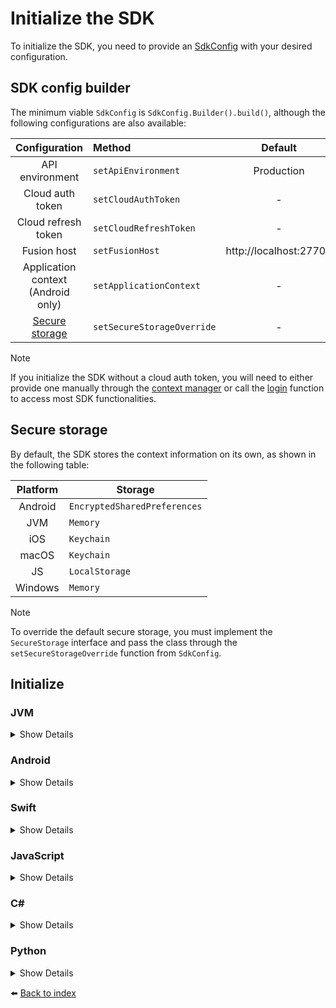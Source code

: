 # Initialize the SDK
To initialize the SDK, you need to provide an [SdkConfig](04_INITIALIZE.md#sdk-config-builder) with your desired configuration.

## SDK config builder
The minimum viable `SdkConfig` is `SdkConfig.Builder().build()`, although the following configurations are also available:

|                   Configuration                   | Method                     |        Default         |
|:-------------------------------------------------:|:---------------------------|:----------------------:|
|                  API environment                  | `setApiEnvironment`        |       Production       |
|                 Cloud auth token                  | `setCloudAuthToken`        |           -            |
|                Cloud refresh token                | `setCloudRefreshToken`     |           -            |
|                    Fusion host                    | `setFusionHost`            | http://localhost:27700 |
|        Application context (Android only)         | `setApplicationContext`    |           -            |
| [Secure storage](04_INITIALIZE.md#secure-storage) | `setSecureStorageOverride` |           -            |

> [!NOTE]  
> If you initialize the SDK without a cloud auth token, you will need to either provide one manually through the [context manager](06_CONTEXT-MANAGER.md#set-cloud-auth-token) or call the [login](07_API-ACCOUNTLESS.md#login) function to access most SDK functionalities.

## Secure storage

By default, the SDK stores the context information on its own, as shown in the following table:

| Platform | Storage                      |
|:--------:|------------------------------|
| Android  | `EncryptedSharedPreferences` |
|   JVM    | `Memory`                     |
|   iOS    | `Keychain`                   |
|  macOS   | `Keychain`                   |
|    JS    | `LocalStorage`               |
| Windows  | `Memory`                     |

> [!NOTE]
> To override the default secure storage, you must implement the `SecureStorage` interface and pass the class through the `setSecureStorageOverride` function from `SdkConfig`.

## Initialize

### JVM
<details>
<summary>Show Details</summary>

```kotlin
val sdk = KDoordeckFactory.initialize(SdkConfig.Builder().setCloudAuthToken("AUTH_TOKEN").build())
```
</details>

### Android
<details>
<summary>Show Details</summary>

In Android, you need to pass the Android application context to initialize the SDK:

```kotlin
val sdk = KDoordeckFactory.initialize(SdkConfig.Builder()
    .setCloudAuthToken("AUTH_TOKEN")
    .setApplicationContext(ApplicationContext.apply { it.set(ANDROID_CONTEXT) })
    .build()
)
```
</details>

### Swift
<details>
<summary>Show Details</summary>

```swift
let sdk = KDoordeckFactory().initialize(sdkConfig: SdkConfig.Builder().setCloudAuthToken(cloudAuthToken: "AUTH_TOKEN").build())
```
</details>

### JavaScript
<details>
<summary>Show Details</summary>

```js
import doordeck from '@doordeck/doordeck-headless-sdk';
const sdk = doordeck.com.doordeck.multiplatform.sdk.KDoordeckFactory.initialize(new SdkConfig.Builder().setCloudAuthToken("AUTH_TOKEN").build());
```
</details>

### C#
<details>
<summary>Show Details</summary>

```csharp
var sdk = new DoordeckSdk(ApiEnvironment.PROD, "AUTH_TOKEN")
sdk.Initialize();
```

⚠️ **Note:** You should also call ``sdk.Release();`` at the end of your application’s lifecycle to release the SDK resources.
</details>

### Python
<details>
<summary>Show Details</summary>

```python
sdk = doordeck_headless_sdk.InitializeSdk(doordeck_headless_sdk.ApiEnvironment.PROD, "AUTH_TOKEN")
```
</details>

:arrow_left: [Back to index](01_INDEX.md)
